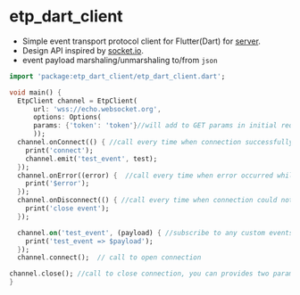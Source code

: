 
# etp_dart_client

- Simple event transport protocol client for Flutter(Dart) for [server](https://github.com/integration-system/isp-etp-go).
- Design API inspired by [socket.io](https://pub.dev/packages/socket_io_client).
- event payload marshaling/unmarshaling to/from `json`

```dart
import 'package:etp_dart_client/etp_dart_client.dart';

void main() {
  EtpClient channel = EtpClient(
      url: 'wss://echo.websocket.org',
      options: Options(
      params: {'token': 'token'}//will add to GET params in initial request
      )); 
  channel.onConnect(() { //call every time when connection successfully established
    print('connect');
    channel.emit('test_event', test);
  });
  channel.onError((error) {  //call every time when error occurred while connecting or data deserializing
    print('$error');
  });
  channel.onDisconnect(() { //call every time when connection could not established or closed
    print('close event');
  });

  channel.on('test_event', (payload) { //subscribe to any custom events
    print('test_event => $payload');
  });
  channel.connect();  // call to open connection

channel.close(); //call to close connection, you can provides two params: num code, String reason
}

```
